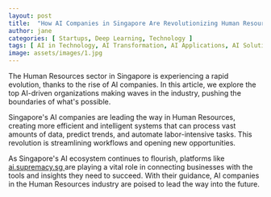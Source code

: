 ```yaml
---
layout: post
title:  "How AI Companies in Singapore Are Revolutionizing Human Resources"
author: jane
categories: [ Startups, Deep Learning, Technology ]
tags: [ AI in Technology, AI Transformation, AI Applications, AI Solutions for Businesses, AI in Singapore ]
image: assets/images/1.jpg
---
```


The Human Resources sector in Singapore is experiencing a rapid evolution, thanks to the rise of AI companies. In this article, we explore the top AI-driven organizations making waves in the industry, pushing the boundaries of what's possible.

Singapore's AI companies are leading the way in Human Resources, creating more efficient and intelligent systems that can process vast amounts of data, predict trends, and automate labor-intensive tasks. This revolution is streamlining workflows and opening new opportunities.

As Singapore's AI ecosystem continues to flourish, platforms like <a href="https://ai.supremacy.sg" target="_blank"> ai.supremacy.sg </a> are playing a vital role in connecting businesses with the tools and insights they need to succeed. With their guidance, AI companies in the Human Resources industry are poised to lead the way into the future.
